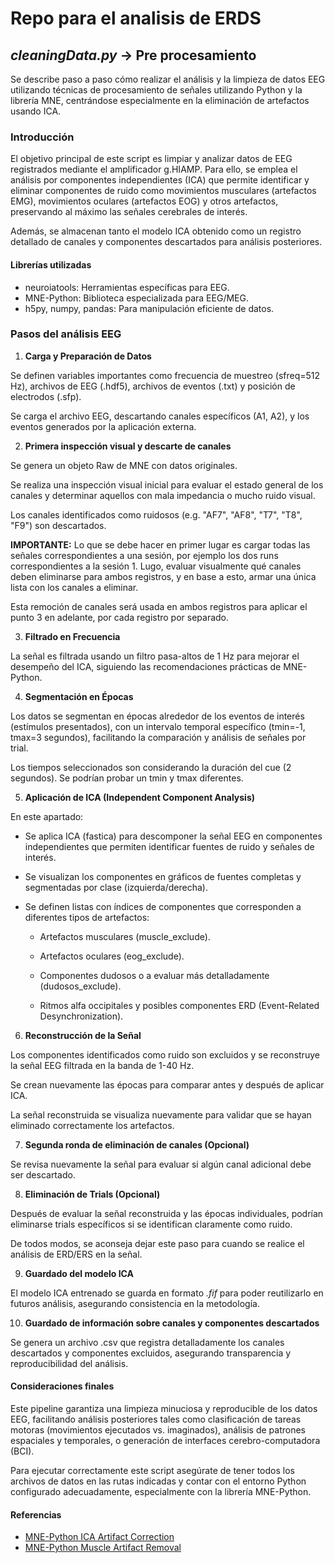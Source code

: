 # Repo para el analisis de ERDS

## *cleaningData.py* -> Pre procesamiento 

Se describe paso a paso cómo realizar el análisis y la limpieza de datos EEG utilizando técnicas de procesamiento de señales utilizando Python y la librería MNE, centrándose especialmente en la eliminación de artefactos usando ICA.

### Introducción

El objetivo principal de este script es limpiar y analizar datos de EEG registrados mediante el amplificador g.HIAMP. Para ello, se emplea el análisis por componentes independientes (ICA) que permite identificar y eliminar componentes de ruido como movimientos musculares (artefactos EMG), movimientos oculares (artefactos EOG) y otros artefactos, preservando al máximo las señales cerebrales de interés.

Además, se almacenan tanto el modelo ICA obtenido como un registro detallado de canales y componentes descartados para análisis posteriores.

#### Librerías utilizadas
- neuroiatools: Herramientas específicas para EEG.
- MNE-Python: Biblioteca especializada para EEG/MEG.
- h5py, numpy, pandas: Para manipulación eficiente de datos.

### Pasos del análisis EEG

1. **Carga y Preparación de Datos**

Se definen variables importantes como frecuencia de muestreo (sfreq=512 Hz), archivos de EEG (.hdf5), archivos de eventos (.txt) y posición de electrodos (.sfp).

Se carga el archivo EEG, descartando canales específicos (A1, A2), y los eventos generados por la aplicación externa.

2. **Primera inspección visual y descarte de canales**

Se genera un objeto Raw de MNE con datos originales.

Se realiza una inspección visual inicial para evaluar el estado general de los canales y determinar aquellos con mala impedancia o mucho ruido visual.

Los canales identificados como ruidosos (e.g. "AF7", "AF8", "T7", "T8", "F9") son descartados.

**IMPORTANTE:** Lo que se debe hacer en primer lugar es cargar todas las señales correspondientes a una sesión, por ejemplo los dos runs correspondientes a la sesión 1. Lugo, evaluar visualmente qué canales deben eliminarse para ambos registros, y en base a esto, armar una única lista con los canales a eliminar.

Esta remoción de canales será usada en ambos registros para aplicar el punto 3 en adelante, por cada registro por separado.

3. **Filtrado en Frecuencia**

La señal es filtrada usando un filtro pasa-altos de 1 Hz para mejorar el desempeño del ICA, siguiendo las recomendaciones prácticas de MNE-Python.

4. **Segmentación en Épocas**

Los datos se segmentan en épocas alrededor de los eventos de interés (estímulos presentados), con un intervalo temporal específico (tmin=-1, tmax=3 segundos), facilitando la comparación y análisis de señales por trial.

Los tiempos seleccionados son considerando la duración del cue (2 segundos). Se podrían probar un tmin y tmax diferentes.

5. **Aplicación de ICA (Independent Component Analysis)**

En este apartado:

- Se aplica ICA (fastica) para descomponer la señal EEG en componentes independientes que permiten identificar fuentes de ruido y señales de interés.

- Se visualizan los componentes en gráficos de fuentes completas y segmentadas por clase (izquierda/derecha).

- Se definen listas con índices de componentes que corresponden a diferentes tipos de artefactos:

    - Artefactos musculares (muscle_exclude).

    - Artefactos oculares (eog_exclude).

    - Componentes dudosos o a evaluar más detalladamente (dudosos_exclude).

    - Ritmos alfa occipitales y posibles componentes ERD (Event-Related Desynchronization).

6. **Reconstrucción de la Señal**

Los componentes identificados como ruido son excluidos y se reconstruye la señal EEG filtrada en la banda de 1-40 Hz.

Se crean nuevamente las épocas para comparar antes y después de aplicar ICA.

La señal reconstruida se visualiza nuevamente para validar que se hayan eliminado correctamente los artefactos.

7. **Segunda ronda de eliminación de canales (Opcional)**

Se revisa nuevamente la señal para evaluar si algún canal adicional debe ser descartado.

8. **Eliminación de Trials (Opcional)**

Después de evaluar la señal reconstruida y las épocas individuales, podrían eliminarse trials específicos si se identifican claramente como ruido.

De todos modos, se aconseja dejar este paso para cuando se realice el análisis de ERD/ERS en la señal.

9. **Guardado del modelo ICA**

El modelo ICA entrenado se guarda en formato *.fif* para poder reutilizarlo en futuros análisis, asegurando consistencia en la metodología.

10. **Guardado de información sobre canales y componentes descartados**

Se genera un archivo .csv que registra detalladamente los canales descartados y componentes excluidos, asegurando transparencia y reproducibilidad del análisis.

#### Consideraciones finales

Este pipeline garantiza una limpieza minuciosa y reproducible de los datos EEG, facilitando análisis posteriores tales como clasificación de tareas motoras (movimientos ejecutados vs. imaginados), análisis de patrones espaciales y temporales, o generación de interfaces cerebro-computadora (BCI).

Para ejecutar correctamente este script asegúrate de tener todos los archivos de datos en las rutas indicadas y contar con el entorno Python configurado adecuadamente, especialmente con la librería MNE-Python.

#### Referencias

- [MNE-Python ICA Artifact Correction](https://mne.tools/stable/auto_tutorials/preprocessing/40_artifact_correction_ica.html)
- [MNE-Python Muscle Artifact Removal](https://mne.tools/stable/auto_examples/preprocessing/muscle_ica.html)